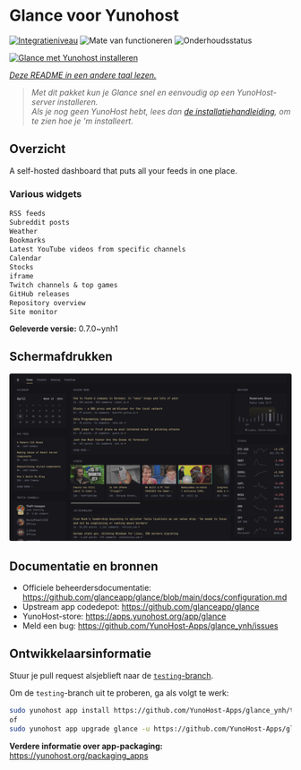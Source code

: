 <!--
NB: Deze README is automatisch gegenereerd door <https://github.com/YunoHost/apps/tree/master/tools/readme_generator>
Hij mag NIET handmatig aangepast worden.
-->

# Glance voor Yunohost

[![Integratieniveau](https://apps.yunohost.org/badge/integration/glance)](https://ci-apps.yunohost.org/ci/apps/glance/)
![Mate van functioneren](https://apps.yunohost.org/badge/state/glance)
![Onderhoudsstatus](https://apps.yunohost.org/badge/maintained/glance)

[![Glance met Yunohost installeren](https://install-app.yunohost.org/install-with-yunohost.svg)](https://install-app.yunohost.org/?app=glance)

*[Deze README in een andere taal lezen.](./ALL_README.md)*

> *Met dit pakket kun je Glance snel en eenvoudig op een YunoHost-server installeren.*  
> *Als je nog geen YunoHost hebt, lees dan [de installatiehandleiding](https://yunohost.org/install), om te zien hoe je 'm installeert.*

## Overzicht

A self-hosted dashboard that puts all your feeds in one place.

### Various widgets

    RSS feeds
    Subreddit posts
    Weather
    Bookmarks
    Latest YouTube videos from specific channels
    Calendar
    Stocks
    iframe
    Twitch channels & top games
    GitHub releases
    Repository overview
    Site monitor


**Geleverde versie:** 0.7.0~ynh1

## Schermafdrukken

![Schermafdrukken van Glance](./doc/screenshots/screenshot.png)

## Documentatie en bronnen

- Officiele beheerdersdocumentatie: <https://github.com/glanceapp/glance/blob/main/docs/configuration.md>
- Upstream app codedepot: <https://github.com/glanceapp/glance>
- YunoHost-store: <https://apps.yunohost.org/app/glance>
- Meld een bug: <https://github.com/YunoHost-Apps/glance_ynh/issues>

## Ontwikkelaarsinformatie

Stuur je pull request alsjeblieft naar de [`testing`-branch](https://github.com/YunoHost-Apps/glance_ynh/tree/testing).

Om de `testing`-branch uit te proberen, ga als volgt te werk:

```bash
sudo yunohost app install https://github.com/YunoHost-Apps/glance_ynh/tree/testing --debug
of
sudo yunohost app upgrade glance -u https://github.com/YunoHost-Apps/glance_ynh/tree/testing --debug
```

**Verdere informatie over app-packaging:** <https://yunohost.org/packaging_apps>
